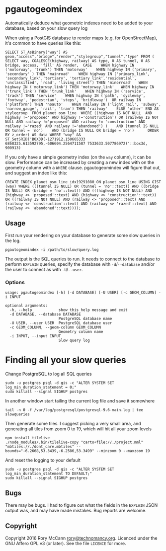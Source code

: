 # pgautogeomindex

Automatically deduce what geometric indexes need to be added to your database,
based on your slow query log

When using a PostGIS database to render maps (e.g. for OpenStreetMap), it's
common to have queries like this:

    SELECT ST_AsBinary("way") AS geom,"access","bridge","render","stylegroup","tunnel","type" FROM ( SELECT way, COALESCE(highway, railway) AS type, 0 AS tunnel, 0 AS bridge, access, 'fill' AS render,  CASE    WHEN highway IN ('motorway', 'trunk') THEN 'motorway'    WHEN highway IN ('primary', 'secondary' ) THEN 'mainroad'    WHEN highway IN ('primary_link', 'secondary_link','tertiary', 'tertiary_link','residential', 'unclassified', 'road', 'living_street') THEN 'minorroad'   WHEN highway IN ('motorway_link') THEN 'motorway_link'   WHEN highway IN ('trunk_link') THEN 'trunk_link'    WHEN highway IN ('service', 'track') THEN 'service'    WHEN highway IN ('path', 'cycleway', 'footway', 'pedestrian', 'steps', 'bridleway')  OR railway IN ('platform') THEN 'noauto'    WHEN railway IN ('light_rail', 'subway', 'narrow_gauge', 'rail', 'tram') THEN 'railway'    ELSE 'other' END AS stylegroup  FROM planet_osm_line  WHERE ((highway IS NOT NULL  AND highway !='proposed' AND highway !='construction') OR (railway IS NOT NULL AND railway !='proposed' AND railway != 'construction' AND railway !='razed' AND railway !='abandoned') )    AND (tunnel IS NULL OR tunnel = 'no')    AND (bridge IS NULL OR bridge = 'no')      ORDER BY z_order) AS data WHERE "way" && ST_SetSRID('BOX3D(-1271912.150665333 6868325.613592795,-606604.2564711587 7533633.507786972)'::box3d, 900913)

If you only have a simple geometry index (on the `way` column), it can be slow.
Performance can be increased by creating a new index with on the geometry
column with a `WHERE` clause. pgautogeomindex will figure that out, and suggest
an index like this:

    CREATE INDEX planet_osm_line_idx19291080 ON planet_osm_line USING GIST (way) WHERE (((tunnel IS NULL) OR (tunnel = 'no'::text)) AND ((bridge IS NULL) OR (bridge = 'no'::text)) AND (((highway IS NOT NULL) AND (highway <> 'proposed'::text) AND (highway <> 'construction'::text)) OR ((railway IS NOT NULL) AND (railway <> 'proposed'::text) AND (railway <> 'construction'::text) AND (railway <> 'razed'::text) AND (railway <> 'abandoned'::text))));


## Usage

First run your rendering on your database to generate some slow queries in the
log.

    pgautogeomindex -i /path/to/slow/query.log

The output is the SQL queries to run. It needs to connect to the database to
perform `EXPLAIN` queries, specify the database with `-d`/`--database` and/or
the user to connect as with `-U`/`--user`.

### Options

    usage: pgautogeomindex [-h] [-d DATABASE] [-U USER] [-c GEOM_COLUMN] -i INPUT

    optional arguments:
      -h, --help            show this help message and exit
      -d DATABASE, --database DATABASE
                            PostgreSQL database name
      -U USER, --user USER  PostgreSQL database user
      -c GEOM_COLUMN, --geom-column GEOM_COLUMN
                            Geometry column name
      -i INPUT, --input INPUT
                            Slow query log

# Finding all your slow queries


Change PostgreSQL to log all SQL queries

    sudo -u postgres psql -d gis -c "ALTER SYSTEM SET log_min_duration_statement = 0;"
    sudo killall --signal SIGHUP postgres

In another window start tailing the current log file and save it somewhere

    tail -n 0 -f /var/log/postgresql/postgresql-9.6-main.log | tee slowqueries

Then generate some tiles. I suggest picking a very small area, and generating
all tiles from zoom 0 to 19, which will hit all your zoom levels

    npm install tilelive
    ./node_modules/.bin/tilelive-copy "carto+file://./project.mml" "mbtiles://./dont_care.mbtiles" --bounds="-6.2668,53.3439,-6.2586,53.3499" --minzoom 0 --maxzoom 19

And reset the logging to your default

    sudo -u postgres psql -d gis -c "ALTER SYSTEM SET log_min_duration_statement TO DEFAULT;"
    sudo killall --signal SIGHUP postgres

## Bugs

There may be bugs. I had to figure out what the fields in the `EXPLAIN` JSON
output was, and may have made mistakes. Bug reports are welcome.


## Copyright

Copyright 2016 Rory McCann <rory@technomancy.org>. Licenced under the GNU Affero GPL
v3 (or later). See the file `LICENCE` for more.
